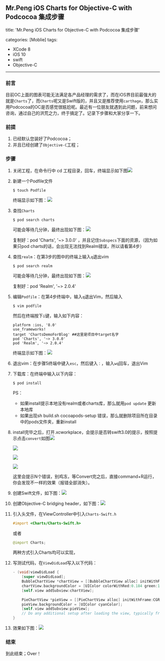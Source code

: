 ## Mr.Peng iOS Charts for Objective-C with Podcocoa 集成步骤

title: 'Mr.Peng iOS Charts for Objective-C with Podcocoa 集成步骤'

categories: [Moblie]
tags:

- XCode 8
- iOS 10
- swift
- Objective-C

------

### 前言

目前OC上面的图表可能无法满足各产品经理的需求了，而在iOS界目前最强大的就是`Charts`了，而`Charts`呢又是Swift版的，并且又是推荐使用`carthage`，那么实用Podcocoa的OC是否感觉很尴尬呢。最近有一位朋友就遇到此问题，前来想问咨询，通过自己的洪荒之力，终于搞定了。记录下步骤和大家分享一下。

### 前提

1. 已经默认您装好了Podcocoa；
2. 并且已经创建了`Objective-C`工程；

<!--more-->

### 步骤

1. 关闭工程，在命令行中 cd 工程目录，回车，终端显示如下图![](http://ww2.sinaimg.cn/large/006y8mN6gw1f9zpr61e3sj30fu00zglt.jpg)

2. 新建一个Podfile文件 

   ```touch Podfile
   $ touch Podfile
   ```

   终端显示如下图：![](http://ww2.sinaimg.cn/large/006y8mN6gw1f9zpth7i2uj309t00hdfw.jpg)

3. 查找`Charts`

   ``` $ pod search charts
   $ pod search charts
   ```

   可能会等待几分钟，最终出现如下图：![](http://ww1.sinaimg.cn/large/006y8mN6gw1f9zpzehaqxj30fd096q4m.jpg)

   复制好：pod 'Charts', '~> 3.0.0' ，并且记住`Subspecs`下面的资源，（因为如果只pod charts的话，会出现无法找到Realm错误，所以请看第4步）

4. 查找`realm`：在第3步的图中的终端上输入`q`退出vim

   ``` 
   $ pod search realm
   ```

   可能会等待几分钟，最终出现如下图：![](http://ww1.sinaimg.cn/large/006y8mN6gw1f9zq4vyidmj30fr09facd.jpg)

   复制好：pod 'Realm', '~> 2.0.4'

5. 编辑`Podfile`：在第4步终端中，输入`q`退出Vim，然后输入

   ``` 
   $ vim podfile
   ```

   然后在终端按下`i`键，输入如下内容：

   ``` 
   platform :ios, '8.0'
   use_frameworks!
   target 'ChartsDemoForBlog' ##这里是项目中target名字
   pod 'Charts', '~> 3.0.0'
   pod 'Realm', '~> 2.0.4'
   ```

   终端显示如下图：![](http://ww2.sinaimg.cn/large/006y8mN6gw1f9zqj4uvdoj30fw0a4t9b.jpg)

6. 退出vim：在步骤5终端中键入`esc`，然后键入`：`，输入`wq`回车，退出Vim

7. 下载库：在终端中输入以下内容：

   ``` 
   $ pod install
   ```

   PS：

   * 如果install提示本地没有realm或者charts库，那么就用`pod update` 更新本地库
   * 如果出现sh build.sh cocoapods-setup 错误，那么就删除项目所在目录中的pods文件夹，重新install

8. install完毕之后，打开.xcworkplace，会提示是否转swift3.0的提示，按照提示点击`convert`如图![](http://ww1.sinaimg.cn/large/006y8mN6gw1f9zr1wznclj30yr0l2q50.jpg)

   ![](http://ww1.sinaimg.cn/large/006y8mN6gw1f9zr2djh38j30zc0ldwh4.jpg)

   ![](http://7xjwbl.com1.z0.glb.clouddn.com/E16E062E-ECC3-4496-8690-0F84DDEC891C.png)

   ![](http://ww4.sinaimg.cn/large/006y8mN6gw1f9zr49ze69j30zg0lfgnh.jpg)

   这里会提示N个错误，别鸡冻，等Convert完之后，直接command+R运行，你会发现不一样的效果（报错全部消失）。

9. 创建Swift文件，如下图：![](http://7xjwbl.com1.z0.glb.clouddn.com/9F82A4C2-9600-4EB9-A083-1640C48CECC0.png)

10. 创建Objective-C bridging header，如下图：![](http://ww2.sinaimg.cn/large/006tNc79gw1f9zye3d5d0j30kd0ea0ua.jpg)

11. 引入头文件，在ViewController中引入`Charts-Swift.h`

    ``` objective-c
    #import <Charts/Charts-Swift.h>
    ```

    或者

    ``` swift
    @import Charts;
    ```

    两种方式引入Charts均可以实现，

12. 写测试代码，在`ViewDidLoad`写入以下代码：

    ``` objective-c
    - (void)viewDidLoad {
        [super viewDidLoad];
        BubbleChartView *chartView = [[BubbleChartView alloc] initWithFrame:CGRectMake(10, 10, 300, 300)];
        chartView.backgroundColor = [UIColor colorWithRed:0.184 green:1.000 blue:0.738 alpha:1.000];
        [self.view addSubview:chartView];
        
        PieChartView *pieView = [[PieChartView alloc] initWithFrame:CGRectMake(10, 350, 300, 300)];
        pieView.backgroundColor = [UIColor cyanColor];
        [self.view addSubview:pieView];
        // Do any additional setup after loading the view, typically from a nib.
    }
    ```

13. 效果如下图：![](http://ww2.sinaimg.cn/large/006tNc79gw1f9zyo464krj30af0j5wex.jpg)

### 结束

到此结束；Over！